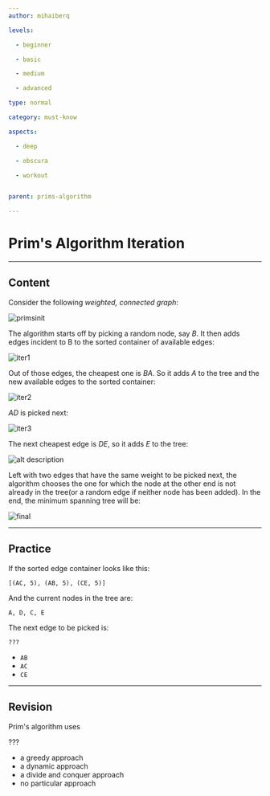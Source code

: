 ```yaml
---
author: mihaiberq

levels:

  - beginner

  - basic

  - medium

  - advanced

type: normal

category: must-know

aspects:

  - deep

  - obscura

  - workout


parent: prims-algorithm

---
```


# Prim's Algorithm Iteration

---
## Content

Consider the following *weighted, connected graph*:

![primsinit](https://img.enkipro.com/32aeec3823a531002b3272807fba65b9.png)

The algorithm starts off by picking a random node, say *B*. It then adds edges incident to B to the sorted container of available edges:

![iter1](https://img.enkipro.com/6c9212db51278e63d9e9ab143e3e7be5.png)

Out of those edges, the cheapest one is *BA*. So it adds *A* to the tree and the new available edges to the sorted container:

![iter2](https://img.enkipro.com/ec96b86d6393d3a3e763347af3e9fd13.png)

*AD* is picked next:

![iter3](https://img.enkipro.com/181cf36172849b971a501fc3a2ead962.png)

The next cheapest edge is *DE*, so it adds *E* to the tree:

![alt description](https://img.enkipro.com/8f8b109ce6fc6a1b33b6e4ddb0e9095e.png)

Left with two edges that have the same weight to be picked next, the algorithm chooses the one for which the node at the other end is not already in the tree(or a random edge if neither node has been added). In the end, the minimum spanning tree will be:

![final](https://img.enkipro.com/e19cbd0f6aee98dc72a1519b20ff945a.png)

---
## Practice

If the sorted edge container looks like this:
```
[(AC, 5), (AB, 5), (CE, 5)]
```
And the current nodes in the tree are:
```
A, D, C, E
```
The next edge to be picked is:
```
???
```

* `AB`
* `AC`
* `CE`

---
## Revision

Prim's algorithm uses

???

* a greedy approach
* a dynamic approach
* a divide and conquer approach
* no particular approach


